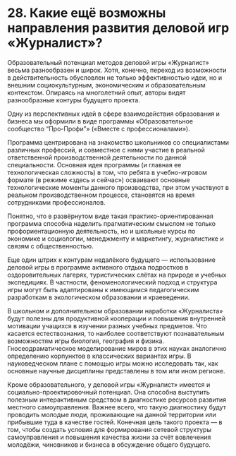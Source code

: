 # 28. Какие ещё возможны направления развития деловой игр «Журналист»?

Образовательный потенциал методов деловой игры «Журналист» весьма разнообразен и широк. Хотя, конечно, переход из возможности в действительность обусловлен не только эффективностью идеи, но и внешним социокультурным, экономическим и образовательным контекстом. Опираясь на многолетний опыт, авторы видят разнообразные контуры будущего проекта.

Одну из перспективных идей в сфере взаимодействия образования и бизнеса мы оформили в виде программы «Образовательное сообщество “Про-Профи”» («Вместе с профессионалами»).

Программа центрирована на знакомство школьников со специалистами различных профессий, и совместное с ними участие в реальной ответственной производственной деятельности по данной специальности. Основная идея программы (и главная ее технологическая сложность) в том, что ребята в учебно-игровом формате (в режиме «здесь и сейчас») осваивают основные технологические моменты данного производства, при этом участвуют в реальном производственном процессе, становятся на время сотрудниками профессионалов.

Понятно, что в развёрнутом виде такая практико-ориентированная программа способна наделить прагматическим смыслом не только профориентационную деятельность, но и школьные курсы по экономике и социологии, менеджменту и маркетингу, журналистике и связям с общественностью.

Еще один штрих к контурам недалёкого будущего — использование деловой игры в программе активного отдыха подростков в оздоровительных лагерях, туристических слётах на природе и учебных экспедициях. В частности, феноменологический подход и структура игры могут быть адаптированы к имеющимся педагогическим разработкам в экологическом образовании и краеведении.

В школьном и дополнительном образовании наработки «Журналиста» будут полезны для продуктивной кооперации и повышения внутренней мотивации учащихся в изучении разных учебных предметов. Что касается естествознания, то наиболее соответствуют познавательным возможностям игры биология, география и физика. Гносеодраматическое моделирование миров в этих науках аналогично определению корпунктов в классических вариантах игры. В науковедческом плане с помощью игры можно исследовать так, как основные научные дисциплины представлены в том или ином регионе.

Кроме образовательного, у деловой игры «Журналист» имеется и социально-проектировочный потенциал. Она способна выступить полезным интерактивным средством в диагностике ресурсов развития местного самоуправления. Важнее всего, что такую диагностику будут проводить молодые люди, проживающие на данной территории или прибывшие туда в качестве гостей. Конечная цель такого проекта — в том, чтобы создать условия для формирования сетевой структуры самоуправления и повышения качества жизни за счёт вовлечения молодёжи, чиновников и бизнеса в обсуждение общего будущего.
